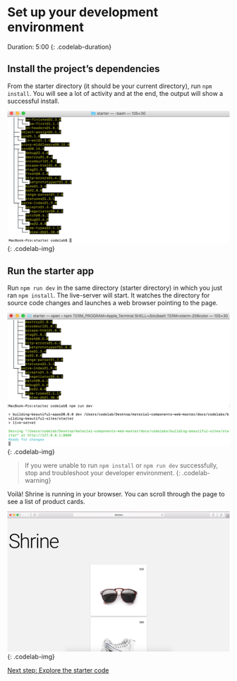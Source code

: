 <!--docs:
title: "1. Set up your development environment"
layout: landing
section: codelab
path: /codelab/1-setup/
-->

<!--
This is a simplified version of Building Beautiful Sites with MDC web
edited for a non-technical audience
-->

# Set up your development environment

Duration: 5:00
 {: .codelab-duration}


## Install the project’s dependencies

From the starter directory (it should be your current directory), run `npm install`. You will see a lot of activity and at the end, the output will show a successful install.

![Successful install](img/01-install.png)
{: .codelab-img}

## Run the starter app

Run `npm run dev` in the same directory (starter directory) in which you just ran `npm install`. The live-server will start. It watches the directory for source code changes and launches a web browser pointing to the page.

![Live server](img/02-run-dev.png)
{: .codelab-img}

> If you were unable to run `npm install` or `npm run dev` successfully, stop and troubleshoot your developer environment.
{: .codelab-warning}

Voilà! Shrine is running in your browser. You can scroll through the page to see a list of product cards.

![Shrine](img/03-starter.png)
{: .codelab-img}

[Next step: Explore the starter code](/components/web/codelab/2-explore/)
